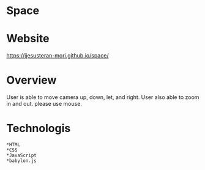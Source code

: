 # Space

# Website

https://jjesusteran-mori.github.io/space/

# Overview

User is able to move camera up, down, let, and right. User
also able to zoom in and out. please use mouse.

# Technologis

    *HTML
    *CSS
    *JavaScript
    *babylon.js
